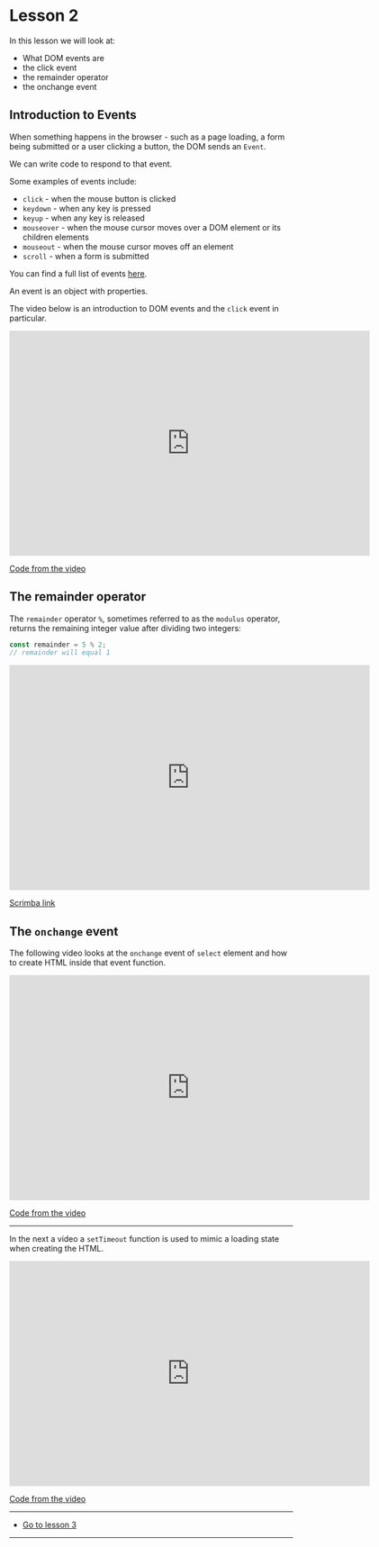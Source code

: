 # Lesson 2

In this lesson we will look at:

-   What DOM events are
-   the click event
-   the remainder operator
-   the onchange event

## Introduction to Events

When something happens in the browser - such as a page loading, a form being submitted or a user clicking a button, the DOM sends an `Event`.

We can write code to respond to that event.

Some examples of events include:

-   `click` - when the mouse button is clicked
-   `keydown` - when any key is pressed
-   `keyup` - when any key is released
-   `mouseover` - when the mouse cursor moves over a DOM element or its children elements
-   `mouseout` - when the mouse cursor moves off an element
-   `scroll` - when a form is submitted

You can find a full list of events [here](https://developer.mozilla.org/en-US/docs/Web/Events).

An event is an object with properties.

The video below is an introduction to DOM events and the `click` event in particular.

<iframe src="https://player.vimeo.com/video/446926083" width="640" height="400" frameborder="0" allow="autoplay; fullscreen" allowfullscreen></iframe>

<a href="https://github.com/NoroffFEU/dom-events-introduction-and-click-event" target="_blank">Code from the video</a>

## The remainder operator

The `remainder` operator `%`, sometimes referred to as the `modulus` operator, returns the remaining integer value after dividing two integers:

```js
const remainder = 5 % 2;
// remainder will equal 1
```

<iframe src="https://scrimba.com/c/cMgg4eha" width="640" height="400" frameborder="0" allow="autoplay; fullscreen" allowfullscreen></iframe>

<a href="https://scrimba.com/c/cMgg4eha" target="_blank">Scrimba link</a>

## The `onchange` event

The following video looks at the `onchange` event of `select` element and how to create HTML inside that event function.

<iframe src="https://player.vimeo.com/video/446960321" width="640" height="400" frameborder="0" allow="autoplay; fullscreen" allowfullscreen></iframe>

<a href="https://github.com/NoroffFEU/dom-events-onchange-event" target="_blank">Code from the video</a>

---

In the next a video a `setTimeout` function is used to mimic a loading state when creating the HTML.

<iframe src="https://player.vimeo.com/video/448278416" width="640" height="400" frameborder="0" allow="autoplay; fullscreen" allowfullscreen></iframe>

<a href="https://github.com/NoroffFEU/dom-events-onchange-event/tree/extra" target="_blank">Code from the video</a>

<!-- ## Lesson Task

There are practice questions in the master branch of [this repo](https://github.com/NoroffFEU/lesson-task-js1-module2-lesson2).

Attempt the answers before checking them against the answers in the `script.js` file in the [answers branch](https://github.com/NoroffFEU/lesson-task-js1-module2-lesson2/tree/answers) of the repo. -->

---

-   [Go to lesson 3](3)

---

